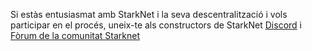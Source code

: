Si estàs entusiasmat amb StarkNet i la seva descentralització i vols participar en el procés, uneix-te als constructors de StarkNet [Discord](https://starknet.io/discord) i [Fòrum de la comunitat Starknet](https://community.starknet.io/)